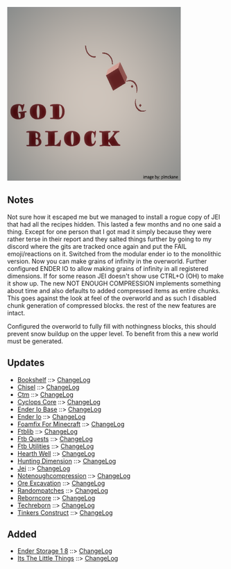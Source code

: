 ![GOD BLOCK LOGO](https://github.com/kreezxil/kreezcraft.com/blob/master/images/god_block.png)

## Notes
Not sure how it escaped me but we managed to install a rogue copy of JEI that had all the recipes hidden. This lasted a few months and no one said a thing. Except for one person that I got mad it simply because they were rather terse in their report and they salted things further by going to my discord where the gits are tracked once again and put the FAIL emoji/reactions on it.
Switched from the modular ender io to the monolithic version. Now you can make grains of infinity in the overworld. Further configured ENDER IO to allow making grains of infinity in all registered dimensions.
If for some reason JEI doesn't show use CTRL+O (OH) to make it show up.
The new NOT ENOUGH COMPRESSION implements something about time and also defaults to added compressed items as entire chunks. This goes against the look at feel of the overworld and as such I disabled chunk generation of compressed blocks. the rest of the new features are intact.

Configured the overworld to fully fill with nothingness blocks, this should prevent snow buildup on the upper level. To benefit from this a new world must be generated.

## Updates
- [Bookshelf](https://www.curseforge.com/minecraft/mc-mods/bookshelf) ::> [ChangeLog](https://www.curseforge.com/minecraft/mc-mods/bookshelf/files/2803161)
- [Chisel](https://www.curseforge.com/minecraft/mc-mods/chisel) ::> [ChangeLog](https://www.curseforge.com/minecraft/mc-mods/chisel/files/2813538)
- [Ctm](https://www.curseforge.com/minecraft/mc-mods/ctm) ::> [ChangeLog](https://www.curseforge.com/minecraft/mc-mods/ctm/files/2809915)
- [Cyclops Core](https://www.curseforge.com/minecraft/mc-mods/cyclops-core) ::> [ChangeLog](https://www.curseforge.com/minecraft/mc-mods/cyclops-core/files/2811241)
- [Ender Io Base](https://www.curseforge.com/minecraft/mc-mods/ender-io-base) ::> [ChangeLog](https://www.curseforge.com/minecraft/mc-mods/ender-io-base/files/2809859)
- [Ender Io](https://www.curseforge.com/minecraft/mc-mods/ender-io) ::> [ChangeLog](https://www.curseforge.com/minecraft/mc-mods/ender-io/files/2809869)
- [Foamfix For Minecraft](https://www.curseforge.com/minecraft/mc-mods/foamfix-for-minecraft) ::> [ChangeLog](https://www.curseforge.com/minecraft/mc-mods/foamfix-for-minecraft/files/2809906)
- [Ftblib](https://www.curseforge.com/minecraft/mc-mods/ftblib) ::> [ChangeLog](https://www.curseforge.com/minecraft/mc-mods/ftblib/files/2819859)
- [Ftb Quests](https://www.curseforge.com/minecraft/mc-mods/ftb-quests) ::> [ChangeLog](https://www.curseforge.com/minecraft/mc-mods/ftb-quests/files/2820918)
- [Ftb Utilities](https://www.curseforge.com/minecraft/mc-mods/ftb-utilities) ::> [ChangeLog](https://www.curseforge.com/minecraft/mc-mods/ftb-utilities/files/2819164)
- [Hearth Well](https://www.curseforge.com/minecraft/mc-mods/hearth-well) ::> [ChangeLog](https://www.curseforge.com/minecraft/mc-mods/hearth-well/files/2800056)
- [Hunting Dimension](https://www.curseforge.com/minecraft/mc-mods/hunting-dimension) ::> [ChangeLog](https://www.curseforge.com/minecraft/mc-mods/hunting-dimension/files/2810173)
- [Jei](https://www.curseforge.com/minecraft/mc-mods/jei) ::> [ChangeLog](https://www.curseforge.com/minecraft/mc-mods/jei/files/2803400)
- [Notenoughcompression](https://www.curseforge.com/minecraft/mc-mods/notenoughcompression) ::> [ChangeLog](https://www.curseforge.com/minecraft/mc-mods/notenoughcompression/files/2748216)
- [Ore Excavation](https://www.curseforge.com/minecraft/mc-mods/ore-excavation) ::> [ChangeLog](https://www.curseforge.com/minecraft/mc-mods/ore-excavation/files/2794895)
- [Randompatches](https://www.curseforge.com/minecraft/mc-mods/randompatches) ::> [ChangeLog](https://www.curseforge.com/minecraft/mc-mods/randompatches/files/2803621)
- [Reborncore](https://www.curseforge.com/minecraft/mc-mods/reborncore) ::> [ChangeLog](https://www.curseforge.com/minecraft/mc-mods/reborncore/files/2816362)
- [Techreborn](https://www.curseforge.com/minecraft/mc-mods/techreborn) ::> [ChangeLog](https://www.curseforge.com/minecraft/mc-mods/techreborn/files/2816366)
- [Tinkers Construct](https://www.curseforge.com/minecraft/mc-mods/tinkers-construct) ::> [ChangeLog](https://www.curseforge.com/minecraft/mc-mods/tinkers-construct/files/2809406)
## Added
- [Ender Storage 1 8](https://www.curseforge.com/minecraft/mc-mods/ender-storage-1-8) ::> [ChangeLog](https://www.curseforge.com/minecraft/mc-mods/ender-storage-1-8/files/2755787)
- [Its The Little Things](https://www.curseforge.com/minecraft/mc-mods/its-the-little-things) ::> [ChangeLog](https://www.curseforge.com/minecraft/mc-mods/its-the-little-things/files/2818064)

